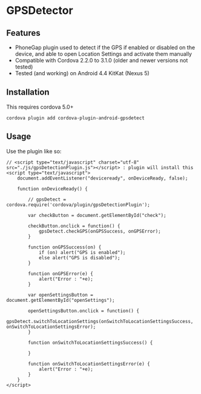 GPSDetector
===========

Features
--------

- PhoneGap plugin used to detect if the GPS if enabled or disabled on the device, and able to open Location Settings and activate them manually
- Compatible with Cordova 2.2.0 to 3.1.0 (older and newer versions not tested)
- Tested (and working) on Android 4.4 KitKat (Nexus 5)


Installation
-----

This requires cordova 5.0+

    cordova plugin add cordova-plugin-android-gpsdetect

Usage
-----

Use the plugin like so:

    // <script type="text/javascript" charset="utf-8" src="./js/gpsDetectionPlugin.js"></script> : plugin will install this
    <script type="text/javascript">
		document.addEventListener("deviceready", onDeviceReady, false);
		
		function onDeviceReady() {
		
			// gpsDetect = cordova.require('cordova/plugin/gpsDetectionPlugin');
		
			var checkButton = document.getElementById("check");
			
			checkButton.onclick = function() {
				gpsDetect.checkGPS(onGPSSuccess, onGPSError);
			} 
			
			function onGPSSuccess(on) {
				if (on) alert("GPS is enabled");
				else alert("GPS is disabled");
			}
			
			function onGPSError(e) {
				alert("Error : "+e);
			}
			
			var openSettingsButton = document.getElementById("openSettings");

			openSettingsButton.onclick = function() {
				gpsDetect.switchToLocationSettings(onSwitchToLocationSettingsSuccess, onSwitchToLocationSettingsError);
			}

			function onSwitchToLocationSettingsSuccess() {

			}

			function onSwitchToLocationSettingsError(e) {
				alert("Error : "+e);
			}
		}
	</script>
